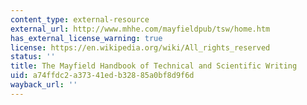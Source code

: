 ```yaml
---
content_type: external-resource
external_url: http://www.mhhe.com/mayfieldpub/tsw/home.htm
has_external_license_warning: true
license: https://en.wikipedia.org/wiki/All_rights_reserved
status: ''
title: The Mayfield Handbook of Technical and Scientific Writing
uid: a74ffdc2-a373-41ed-b328-85a0bf8d9f6d
wayback_url: ''
---
```

